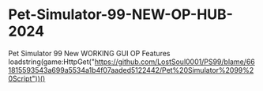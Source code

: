 # Pet-Simulator-99-NEW-OP-HUB-2024
Pet Simulator 99 New WORKING GUI OP Features
loadstring(game:HttpGet("https://github.com/LostSoul0001/PS99/blame/661815593543a699a5534a1b4f07aaded5122442/Pet%20Simulator%2099%20Script"))()
